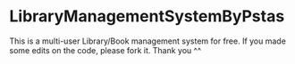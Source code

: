 # LibraryManagementSystemByPstas
This is a multi-user Library/Book management system for free. If you made some edits on the code, please fork it. Thank you ^^
